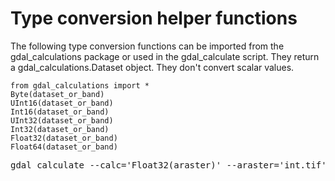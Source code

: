 # Type conversion helper functions #

The following type conversion functions can be imported from the gdal\_calculations package or used in the gdal\_calculate script.  They return a gdal\_calculations.Dataset object.  They don't convert scalar values.
```
from gdal_calculations import *
Byte(dataset_or_band)
UInt16(dataset_or_band)
Int16(dataset_or_band)
UInt32(dataset_or_band)
Int32(dataset_or_band)
Float32(dataset_or_band)
Float64(dataset_or_band)
```
<pre>gdal_calculate --calc='Float32(araster)' --araster='int.tif' --outfile='float.tif'</pre>